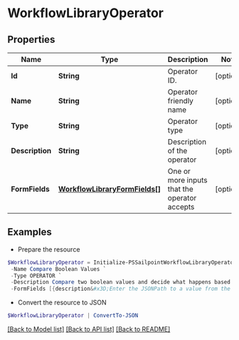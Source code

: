 # WorkflowLibraryOperator
## Properties

Name | Type | Description | Notes
------------ | ------------- | ------------- | -------------
**Id** | **String** | Operator ID. | [optional] 
**Name** | **String** | Operator friendly name | [optional] 
**Type** | **String** | Operator type | [optional] 
**Description** | **String** | Description of the operator | [optional] 
**FormFields** | [**WorkflowLibraryFormFields[]**](WorkflowLibraryFormFields.md) | One or more inputs that the operator accepts | [optional] 

## Examples

- Prepare the resource
```powershell
$WorkflowLibraryOperator = Initialize-PSSailpointWorkflowLibraryOperator  -Id sp:compare-boolean `
 -Name Compare Boolean Values `
 -Type OPERATOR `
 -Description Compare two boolean values and decide what happens based on the result. `
 -FormFields [{description&#x3D;Enter the JSONPath to a value from the input to compare to Variable B., helpText&#x3D;, label&#x3D;Variable A, name&#x3D;variableA.$, required&#x3D;true, type&#x3D;text}, {helpText&#x3D;Select an operation., label&#x3D;Operation, name&#x3D;operator, options&#x3D;[{label&#x3D;Equals, value&#x3D;BooleanEquals}], required&#x3D;true, type&#x3D;select}, {description&#x3D;Enter the JSONPath to a value from the input to compare to Variable A., helpText&#x3D;, label&#x3D;Variable B, name&#x3D;variableB.$, required&#x3D;false, type&#x3D;text}, {description&#x3D;Enter True or False., helpText&#x3D;, label&#x3D;Variable B, name&#x3D;variableB, required&#x3D;false, type&#x3D;text}]
```

- Convert the resource to JSON
```powershell
$WorkflowLibraryOperator | ConvertTo-JSON
```

[[Back to Model list]](../README.md#documentation-for-models) [[Back to API list]](../README.md#documentation-for-api-endpoints) [[Back to README]](../README.md)

